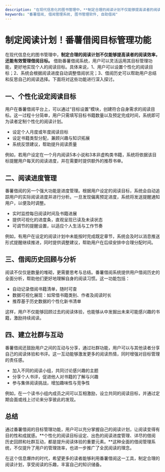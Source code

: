```yaml
---
description: "在现代信息化的图书管理中，**制定合理的阅读计划不仅能够提高读者的阅读效率，还能有效管理借阅目标。** 借助番薯借阅系统，用户可以灵活运用其目标管理功能，更好地实现个人的阅读目标。具体来说，1、用户可以设置个性化的阅读目标；2、系统会根据阅读进度自动调整借阅状况；3、借阅历史可以帮助用户总结和反思自己的阅读选择。下面将对这些功能进行深入探讨。"
keywords: "番薯借阅, 借阅管理系统, 图书管理软件, 自助借阅"
---
```

# 制定阅读计划！番薯借阅目标管理功能

在现代信息化的图书管理中，**制定合理的阅读计划不仅能够提高读者的阅读效率，还能有效管理借阅目标。** 借助番薯借阅系统，用户可以灵活运用其目标管理功能，更好地实现个人的阅读目标。具体来说，1、用户可以设置个性化的阅读目标；2、系统会根据阅读进度自动调整借阅状况；3、借阅历史可以帮助用户总结和反思自己的阅读选择。下面将对这些功能进行深入探讨。

## 一、个性化设定阅读目标

用户在番薯借阅平台上，可以通过“目标设置”模块，创建符合自身需求的阅读目标。这一过程十分简单，用户只需填写目标书籍数量以及预定完成时间，系统即可为读者定制个性化的阅读计划。

* 设定个人月度或年度阅读目标
* 设定书籍类型分配，兼顾兴趣与知识拓展
* 系统反馈建议，帮助提升阅读质量

例如，若用户设定在一个月内阅读5本小说和3本非虚构类书籍，系统将依据该目标提醒用户每天的阅读进度，并在需要时提供额外的推荐书单。

## 二、阅读进度管理

番薯借阅的另一个强大功能是进度管理。根据用户设定的阅读目标，系统会自动追踪用户的实际阅读进度并进行分析。一旦发现偏离预定进度，系统将发送提醒通知用户，以便及时调整。

* 实时监控每日阅读时间及书籍进展
* 提供可视化的进度条，直观呈现已读及未读状态
* 可调节的提醒设置，以适应个人生活与工作节奏

例如，有用户在设定的阅读计划中未能按时完成既定章节，系统会及时以消息推送形式提醒继续推进，同时提供调整建议，帮助用户在后续安排中合理分配时间。

## 三、借阅历史回顾与分析

阅读不仅仅是数量的堆砌，更需要思考与总结。番薯借阅系统提供用户借阅历史的全面分析，帮助他们更好地理解自身的阅读习惯。这一功能包括：

* 自动记录借阅书籍清单，随时可查
* 数据可视化展现：如常借书籍类别、作者及阅读时长
* 推荐基于历史数据的个性化新书清单

这样，用户不仅能够回顾过去的阅读体验，也能够从中发掘出未来可能感兴趣的书籍，激励持续阅读。

## 四、建立社群与互动

番薯借阅还鼓励用户之间的互动与分享，通过社群功能，用户可以与其他读者分享自己的阅读体验和书评。这一互动能够激发更多的阅读热情，同时增强对目标管理的责任感。

* 加入不同的阅读小组，共同讨论感兴趣的主题
* 分享个人书评，促进他人对书籍的了解与兴趣
* 参与集体阅读挑战，增加趣味性与竞争性

例如，在一个读书小组内成员之间可以互相激励，设立共同的阅读目标，并通过定期会面或线上讨论来分享彼此的发现。

## 总结

通过番薯借阅的目标管理功能，用户可以充分掌握自己的阅读计划，让阅读变得有目的性和成就感。**个性化的阅读目标设定、出色的阅读进度管理、详尽的借阅历史回顾和社群互动，都是提升阅读体验的重要元素。**这种全面的借阅管理系统，不仅提升了用户的管理效率，也进一步推广了全民阅读的理念。

在这个信息爆炸的时代，希望更多的读者能够利用番薯借阅这一工具，制定合理的阅读计划，享受阅读的乐趣，丰富自己的知识储备。
